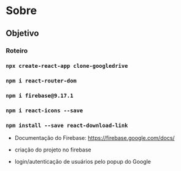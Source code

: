 # Sobre

## Objetivo

### Roteiro

### `npx create-react-app clone-googledrive`
### `npm i react-router-dom`
### `npm i firebase@9.17.1`
### `npm i react-icons --save`
### `npm install --save react-download-link`

- Documentação do Firebase: https://firebase.google.com/docs/

- criação do projeto no firebase
- login/autenticação de usuários pelo popup do Google